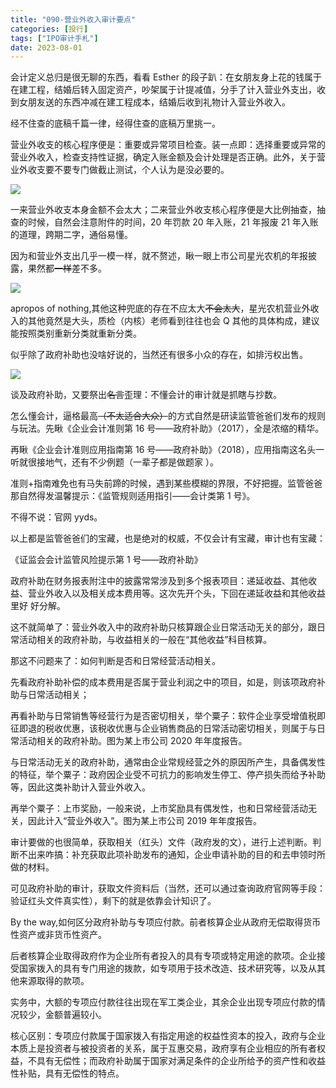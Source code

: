 ```yaml
---
title: "090-营业外收入审计要点"
categories: [投行]
tags: ["IPO审计手札"]
date: 2023-08-01
---
```

会计定义总归是很无聊的东西，看看 Esther 的段子趴：在女朋友身上花的钱属于在建工程，结婚后转入固定资产，吵架属于计提减值，分手了计入营业外支出，收到女朋友送的东西冲减在建工程成本，结婚后收到礼物计入营业外收入。

经不住查的底稿千篇一律，经得住查的底稿万里挑一。

营业外收支的核心程序便是：重要或异常项目检查。装一点即：选择重要或异常的营业外收入，检查支持性证据，确定入账金额及会计处理是否正确。此外，关于营业外收支要不要专门做截止测试，个人认为是没必要的。

![](https://cdn.staticaly.com/gh/richffan/img@main/obsidian/IPO/090-营业外收入审计要点_1.webp)

一来营业外收支本身金额不会太大；二来营业外收支核心程序便是大比例抽查，抽查的时候，自然会注意附件的时间，20 年罚款 20 年入账，21 年报废 21 年入账的道理，跨期二字，通俗易懂。

因为和营业外支出几乎一模一样，就不赘述，瞅一眼上市公司星光农机的年报披露，果然都~~一样~~差不多。

![](https://cdn.staticaly.com/gh/richffan/img@main/obsidian/IPO/090-营业外收入审计要点_2.webp)

apropos of nothing,其他这种兜底的存在不应太大~~不会太大~~，星光农机营业外收入的其他竟然是大头，质检（内核）老师看到往往也会 Q 其他的具体构成，建议能按照类别重新分类就重新分类。

似乎除了政府补助也没啥好说的，当然还有很多小众的存在，如排污权出售。

![](https://cdn.staticaly.com/gh/richffan/img@main/obsidian/IPO/090-营业外收入审计要点_3.webp)

谈及政府补助，又要祭出~~名言~~歪理：不懂会计的审计就是抓瞎与抄数。

怎么懂会计，逼格最高~~（不太适合大众）~~的方式自然是研读监管爸爸们发布的规则与玩法。先瞅《企业会计准则第 16 号——政府补助》（2017），全是浓缩的精华。

再瞅《企业会计准则应用指南第 16 号——政府补助》（2018），应用指南这名头一听就很接地气，还有不少例题（一辈子都是做题家 ）。

准则+指南难免也有马失前蹄的时候，遇到某些模糊的界限，不好把握。监管爸爸那自然得发温馨提示：《监管规则适用指引——会计类第 1 号》。

不得不说：官网 yyds。

以上都是监管爸爸们的宝藏，也是绝对的权威，不仅会计有宝藏，审计也有宝藏：

《证监会会计监管风险提示第 1 号——政府补助》

政府补助在财务报表附注中的披露常常涉及到多个报表项目：递延收益、其他收益、营业外收入以及相关成本费用等。这次先开个头，下回在递延收益和其他收益里好 好分解。

这不就简单了：营业外收入中的政府补助只核算跟企业日常活动无关的部分，跟日常活动相关的政府补助，与收益相关的一般在“其他收益”科目核算。

那这不问题来了：如何判断是否和日常经营活动相关。

先看政府补助补偿的成本费用是否属于营业利润之中的项目，如是，则该项政府补助与日常活动相关；

再看补助与日常销售等经营行为是否密切相关，举个粟子：软件企业享受增值税即征即退的税收优惠，该税收优惠与企业销售商品的日常活动密切相关，则属于与日常活动相关的政府补助。图为某上市公司 2020 年年度报告。

与日常活动无关的政府补助，通常由企业常规经营之外的原因所产生，具备偶发性的特征，举个粟子：政府因企业受不可抗力的影响发生停工、停产损失而给予补助等，因此这类补助计入营业外收入。

再举个粟子：上市奖励，一般来说，上市奖励具有偶发性，也和日常经营活动无关，因此计入“营业外收入”。图为某上市公司 2019 年年度报告。

审计要做的也很简单，获取相关（红头）文件（政府发的文），进行上述判断。判断不出来咋搞：补充获取此项补助发布的通知，企业申请补助的目的和去申领时所做的材料。

可见政府补助的审计，获取文件资料后（当然，还可以通过查询政府官网等手段：验证红头文件真实性），剩下的就是依靠会计知识了。

By the way,如何区分政府补助与专项应付款。前者核算企业从政府无偿取得货币性资产或非货币性资产。

后者核算企业取得政府作为企业所有者投入的具有专项或特定用途的款项。企业接受国家拨入的具有专门用途的拨款，如专项用于技术改造、技术研究等，以及从其他来源取得的款项。

实务中，大额的专项应付款往往出现在军工类企业，其余企业出现专项应付款的情况较少，金额普遍较小。

核心区别：专项应付款属于国家拨入有指定用途的权益性资本的投入，政府与企业本质上是投资者与被投资者的关系，属于互惠交易，政府享有企业相应的所有者权益，不具有无偿性；而政府补助属于国家对满足条件的企业所给予的资产性和收益性补贴，具有无偿性的特点。